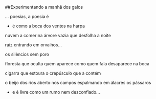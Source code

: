 ##Experimentando a manhã dos galos

... poesias, a poesia é

- é como a boca
dos ventos
na harpa

nuvem
a comer na árvore
vazia que
desfolha a noite

raíz entrando
em orvalhos...

os silêncios sem poro

floresta que oculta
quem aparece
como quem fala
desaparece na boca

cigarra que estoura o
crepúsculo
que a contém

o beijo dos rios
aberto nos campos
espalmando em álacres
os pássaros

- e é livre
como um rumo
nem desconfiado...

